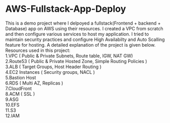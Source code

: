 # AWS-Fullstack-App-Deploy

This is a demo project where I delpoyed a fullstack(Frontend + backend + Database) app on AWS using their resources. I created a VPC from scratch and then configure various services to host my application. I tried to maintain security practices and configure High Availabilty and Auto Scalling feature for hosting. A detailed explanation of the project is given below. <br>
Resources used in this project:  <br>
1.VPC ( Public & Private Subnets, Route table, IGW, NAT GW)   <br>
2.Route53 ( Public & Private Hosted Zone, Simple Routing Policies )  <br>
3.ALB ( Target Groups, Host Header Routing )  <br>
4.EC2 Instances ( Security groups, NACL )  <br>
5.Bastion Host  <br>
6.RDS ( Multi AZ, Replicas )  <br>
7.CloudFront  <br>
8.ACM ( SSL )  <br>
9.ASG  <br>
10.EFS  <br>
11.S3  <br>
12.IAM  <br>
